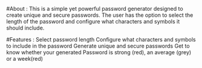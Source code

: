 #About : 
This is a simple yet powerful password generator designed to create unique and secure passwords.
The user has the option to select the length of the password and configure what characters and symbols it should include.

#Features : 
Select password length
Configure what characters and symbols to include in the password
Generate unique and secure passwords
Get to know whether your generated Password is strong (red), an average (grey) or a week(red)




